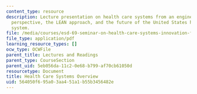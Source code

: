 ```yaml
---
content_type: resource
description: Lecture presentation on health care systems from an engineering systems
  perspective, the LEAN approach, and the future of the United States health care
  system.
file: /media/courses/esd-69-seminar-on-health-care-systems-innovation-fall-2010/564050f695a03aa451a1b55b3456482e_MITESD_69F10_lecture3.pdf
file_type: application/pdf
learning_resource_types: []
ocw_type: OCWFile
parent_title: Lectures and Readings
parent_type: CourseSection
parent_uid: 5eb056da-11c2-0e68-b799-af70cb61050d
resourcetype: Document
title: Health Care Systems Overview
uid: 564050f6-95a0-3aa4-51a1-b55b3456482e
---
```

